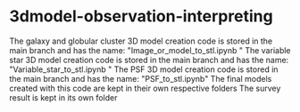 # 3dmodel-observation-interpreting

The galaxy and globular cluster 3D model creation code is stored in the main branch and has the name: "Image_or_model_to_stl.ipynb "
The variable star 3D model creation code is stored in the main branch and has the name: "Variable_star_to_stl.ipynb "
The PSF 3D model creation code is stored in the main branch and has the name: "PSF_to_stl.ipynb"
The final models created with this code are kept in their own respective folders
The survey result is kept in its own folder
